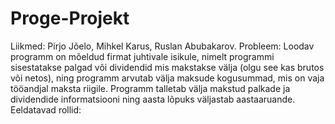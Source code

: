 # Proge-Projekt
Liikmed: Pirjo Jõelo, Mihkel Karus, Ruslan Abubakarov. Probleem: Loodav programm on mõeldud firmat juhtivale isikule, nimelt programmi sisestatakse palgad või dividendid mis makstakse välja (olgu see kas brutos või netos), ning programm arvutab välja maksude kogusummad, mis on vaja tööandjal maksta riigile. Programm talletab välja makstud palkade ja dividendide informatsiooni ning aasta lõpuks väljastab aastaaruande. Eeldatavad rollid:
